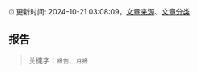 :alarm_clock: 更新时间: 2024-10-21 03:08:09。[文章来源](/README.md)、[文章分类](/TAGS.md)

## 报告


> 关键字：`报告`、`月报`



